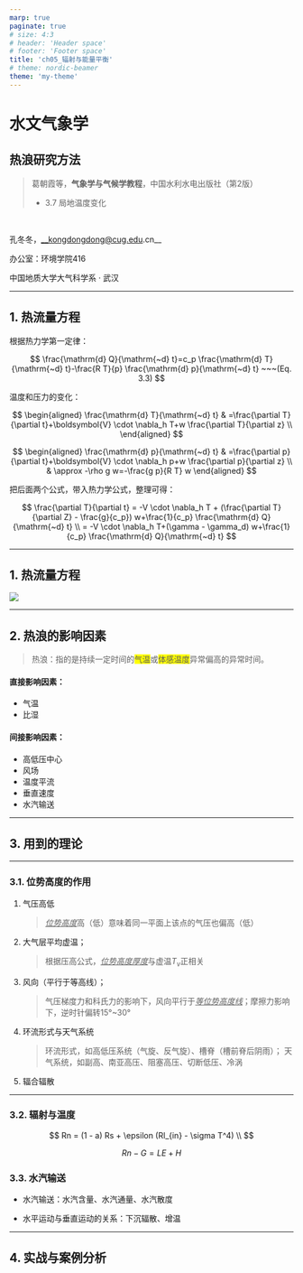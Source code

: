 ```yaml
---
marp: true
paginate: true
# size: 4:3
# header: 'Header space'
# footer: 'Footer space'
title: 'ch05_辐射与能量平衡'
# theme: nordic-beamer
theme: 'my-theme'
---
```


<!-- page_number: true -->

<h1>水文气象学</h1>
<h2>热浪研究方法</h2>


> 葛朝霞等，__气象学与气候学教程__，中国水利水电出版社（第2版）
>
> - 3.7 局地温度变化

<br>

孔冬冬，__kongdongdong@cug.edu.cn__

办公室：环境学院416

中国地质大学大气科学系 · 武汉

---

## 1. 热流量方程

根据热力学第一定律：

$$
\frac{\mathrm{d} Q}{\mathrm{~d} t}=c_p \frac{\mathrm{d} T}{\mathrm{~d} t}-\frac{R T}{p} \frac{\mathrm{d} p}{\mathrm{~d} t} ~~~(Eq. 3.3)
$$

温度和压力的变化：

$$
\begin{aligned}
\frac{\mathrm{d} T}{\mathrm{~d} t} & =\frac{\partial T}{\partial t}+\boldsymbol{V} \cdot \nabla_h T+w \frac{\partial T}{\partial z} \\
\end{aligned}
$$

$$
\begin{aligned}
\frac{\mathrm{d} p}{\mathrm{~d} t} & =\frac{\partial p}{\partial t}+\boldsymbol{V} \cdot \nabla_h p+w \frac{\partial p}{\partial z} \\
& \approx -\rho g w=-\frac{g p}{R T} w
\end{aligned}
$$

把后面两个公式，带入热力学公式，整理可得：

$$
\frac{\partial T}{\partial t} 
  = -V \cdot \nabla_h T + (\frac{\partial T}{\partial Z} - \frac{g}{c_p}) w+\frac{1}{c_p} \frac{\mathrm{d} Q}{\mathrm{~d} t} \\
  = -V \cdot \nabla_h T+(\gamma - \gamma_d) w+\frac{1}{c_p} \frac{\mathrm{d} Q}{\mathrm{~d} t}
$$

---

## 1. 热流量方程


![](images/补充-ch05_热浪研究方法/热流量方程详解.png)  

---

## 2. 热浪的影响因素

> 热浪：指的是持续一定时间的<span style='background-color:yellow'>气温</span>或<span style='background-color:yellow'>体感温度</span>异常偏高的异常时间。

<h4>直接影响因素：</h4>

- 气温
- 比湿

<h4>间接影响因素：</h4>

- 高低压中心
- 风场
- 温度平流
- 垂直速度
- 水汽输送

---

## 3. 用到的理论

---

### 3.1. 位势高度的作用

1. 气压高低
    > <u>*位势高度*</u>高（低）意味着同一平面上该点的气压也偏高（低）

2. 大气层平均虚温；
    > 根据压高公式，<u>*位势高度厚度*</u>与虚温$T_v$正相关

3. 风向（平行于等高线）；
    > 气压梯度力和科氏力的影响下，风向平行于<u>*等位势高度线*</u>；摩擦力影响下，逆时针偏转15°~30°

4. 环流形式与天气系统
    > 环流形式，如高低压系统（气旋、反气旋）、槽脊（槽前脊后阴雨）；
    > 天气系统，如副高、南亚高压、阻塞高压、切断低压、冷涡

5. 辐合辐散

---

### 3.2. 辐射与温度

$$
Rn = (1 - a) Rs + \epsilon (Rl_{in} - \sigma T^4) \\
$$

$$
Rn - G = LE + H
$$

### 3.3. 水汽输送

- 水汽输送：水汽含量、水汽通量、水汽散度

- 水平运动与垂直运动的关系：下沉辐散、增温

---

## 4. 实战与案例分析
